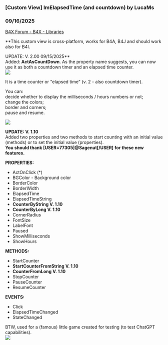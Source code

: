 ###  [Custom View] lmElapsedTime (and countdown) by LucaMs
### 09/16/2025
[B4X Forum - B4X - Libraries](https://www.b4x.com/android/forum/threads/166301/)

**This custom view is cross-platform, works for B4A, B4J and should work also for B4I.  
  
UPDATE: V. 2.00 09/15/2025**  
Added: **ActAsCountDown**. As the property name suggests, you can now use it as both a countdown timer and an elapsed time counter.  
![](https://www.b4x.com/android/forum/attachments/166894)  
  
It is a time counter or "elapsed time" (v. 2 - also countdown timer).  
  
You can:  
decide whether to display the milliseconds / hours numbers or not;  
change the colors;  
border and corners;  
pause and resume.  
  
![](https://www.b4x.com/android/forum/attachments/162909)  
  
  
**UPDATE: V. 1.10**  
Added two properties and two methods to start counting with an initial value (methods) or to set the initial value (properties).  
**You should thank [USER=77305]@Sagenut[/USER] for these new features.**  
  
**PROPERTIES:**  

- ActOnClick (\*)
- BGColor - Background color
- BorderColor
- BorderWidth
- ElapsedTime
- ElapsedTimeString
- **CounterByString V. 1.10**
- **CounterByLong V. 1.10**
- CornerRadius
- FontSize
- LabelFont
- Paused
- ShowMilliseconds
- ShowHours

  
**METHODS:**  

- StartCounter
- **StartCounterFromString V. 1.10**
- **CounterFromLong V. 1.10**
- StopCounter
- PauseCounter
- ResumeCounter

  
**EVENTS:**  

- Click
- ElapsedTimeChanged
- StateChanged

  
  
  
BTW, used for a (famous) little game created for testing (to test ChatGPT capabilities).  
![](https://www.b4x.com/android/forum/attachments/162910)